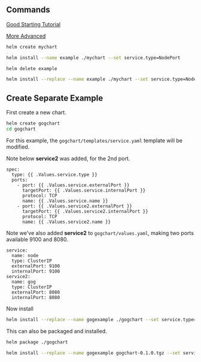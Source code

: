 ## Commands

[Good Starting Tutorial](https://docs.bitnami.com/kubernetes/how-to/create-your-first-helm-chart/)

[More Advanced](https://docs.helm.sh/chart_template_guide/#the-chart-template-developer-s-guide)


```bash
helm create mychart
```

```bash
helm install --name example ./mychart --set service.type=NodePort
```

```bash
helm delete example
```




```bash
helm install --replace --name example ./mychart --set service.type=NodePort
```

## Create Separate Example

First create a new chart.

```bash
helm create gogchart
cd gogchart
```



For this example, the `gogchart/templates/service.yaml` template will be modified.

Note below **service2** was added, for the 2nd port.

```text
spec:
  type: {{ .Values.service.type }}
  ports:
    - port: {{ .Values.service.externalPort }}
      targetPort: {{ .Values.service.internalPort }}
      protocol: TCP
      name: {{ .Values.service.name }}
    - port: {{ .Values.service2.externalPort }}
      targetPort: {{ .Values.service2.internalPort }}
      protocol: TCP
      name: {{ .Values.service2.name }}
```


Note we've also added **service2** to `gogchart/values.yaml`, making two ports available 9100 and 8080.

```text
service:
  name: node
  type: ClusterIP
  externalPort: 9100
  internalPort: 9100
service2:
  name: gog
  type: ClusterIP
  externalPort: 8080
  internalPort: 8080

```


Now install 


```bash
helm install --replace --name gogexample ./gogchart --set service.type=NodePort
```


This can also be packaged and installed.

```bash
helm package ./gogchart

helm install --replace --name gogexample gogchart-0.1.0.tgz --set service.type=NodePort


```
